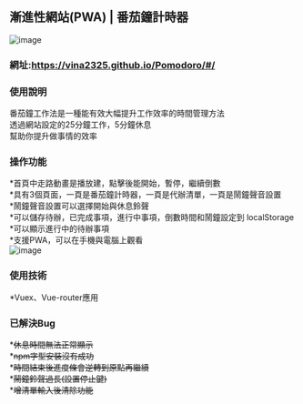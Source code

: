 ## 漸進性網站(PWA) | 番茄鐘計時器
![image](https://github.com/vina2325/Pomodoro/blob/master/public/img/icons/android-chrome-192x192.png)
### 網址:https://vina2325.github.io/Pomodoro/#/

### 使用說明
番茄鐘工作法是一種能有效大幅提升工作效率的時間管理方法<br>
透過網站設定的25分鐘工作，5分鐘休息<br>
幫助你提升做事情的效率

### 操作功能
*首頁中走路動畫是播放建，點擊後能開始，暫停，繼續倒數<br>
*具有3個頁面，一頁是番茄鐘計時器，一頁是代辦清單，一頁是鬧鐘聲音設置<br>
*鬧鐘聲音設置可以選擇開始與休息鈴聲<br>
*可以儲存待辦，已完成事項，進行中事項，倒數時間和鬧鐘設定到 localStorage<br>
*可以顯示進行中的待辦事項<br>
*支援PWA，可以在手機與電腦上觀看<br>
![image](https://github.com/vina2325/Pomodoro/blob/master/public/img/%E6%89%8B%E6%A9%9F%E6%A8%A1%E6%93%AC-01.png)

### 使用技術
*Vuex、Vue-router應用

### 已解決Bug
*<del>休息時間無法正常顯示</del><br>
*<del>npm字型安裝沒有成功</del><br>
*<del>時間結束後進度條會逆轉到原點再繼續</del><br>
*<del>鬧鐘鈴聲過長(設置停止鍵)</del><br>
*<del>增清單輸入後清除功能</del>

